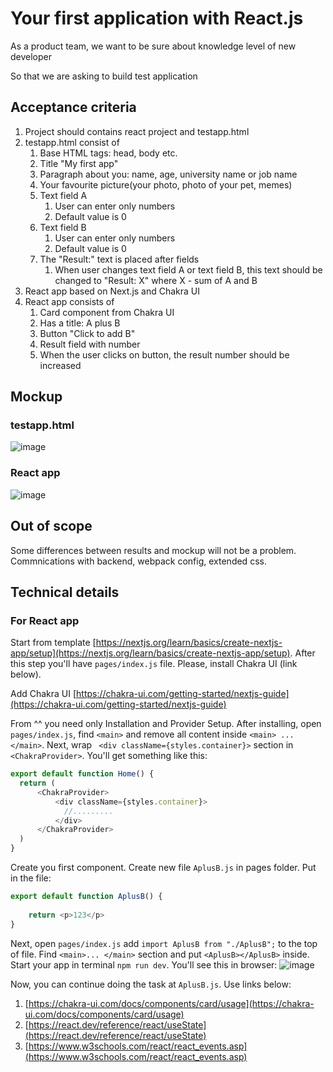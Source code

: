 # Your first application with React.js

As a product team, we want to be sure about knowledge level of new developer

So that we are asking to build test application

## Acceptance criteria

1. Project should contains react project and testapp.html
2. testapp.html consist of
      1. Base HTML tags: head, body etc.
      2. Title "My first app"
      3. Paragraph about you: name, age, university name or job name
      4. Your favourite picture(your photo, photo of your pet, memes)
      5. Text field A
          1. User can enter only numbers
          2. Default value is 0
      6. Text field B
          1. User can enter only numbers
          2. Default value is 0
      7. The "Result:" text is placed after fields
           1. When user changes text field A or text field B, this text should be changed to "Result: X" where X - sum of A and B
3. React app based on Next.js and Chakra UI
4. React app consists of
      1. Card component from Chakra UI
      2. Has a title: A plus B
      3. Button "Click to add B"
      4. Result field with number
      5. When the user clicks on button, the result number should be increased 

## Mockup

### testapp.html
![image](https://github.com/takttusur/onboarding/assets/15832039/59d834c9-ea67-4456-9248-8765c1a6c64e)
### React app
![image](https://github.com/takttusur/onboarding/assets/15832039/0693e07c-84a3-49d0-81d4-fa2130c3de70)


## Out of scope
Some differences between results and mockup will not be a problem.
Commnications with backend, webpack config, extended css. 

## Technical details


### For React app

Start from template [https://nextjs.org/learn/basics/create-nextjs-app/setup](https://nextjs.org/learn/basics/create-nextjs-app/setup).
After this step you'll have `pages/index.js` file. Please, install Chakra UI (link below).

Add Chakra UI [https://chakra-ui.com/getting-started/nextjs-guide](https://chakra-ui.com/getting-started/nextjs-guide)

From ^^ you need only Installation and Provider Setup. After installing, open `pages/index.js`, find `<main>` and remove all content inside `<main> ... </main>`. Next, wrap ` <div className={styles.container}>` section in `<ChakraProvider>`. You'll get something like this:
```js
export default function Home() {
  return (
      <ChakraProvider>
          <div className={styles.container}>
            //.........
          </div>
      </ChakraProvider>
  )
}
```

Create you first component. Create new file `AplusB.js` in pages folder. Put in the file:
```js
export default function AplusB() {
    
    return <p>123</p>
}
```

Next, open `pages/index.js` add `import AplusB from "./AplusB";` to the top of file. Find `<main>... </main>` section and put `<AplusB></AplusB>` inside.
Start your app in terminal `npm run dev`.
You'll see this in browser:
![image](https://github.com/takttusur/onboarding/assets/15832039/3902d186-cc31-4191-9ba7-5b5df40082ac)

Now, you can continue doing the task at `AplusB.js`. Use links below:
1. [https://chakra-ui.com/docs/components/card/usage](https://chakra-ui.com/docs/components/card/usage)
2. [https://react.dev/reference/react/useState](https://react.dev/reference/react/useState)
3. [https://www.w3schools.com/react/react_events.asp](https://www.w3schools.com/react/react_events.asp)
